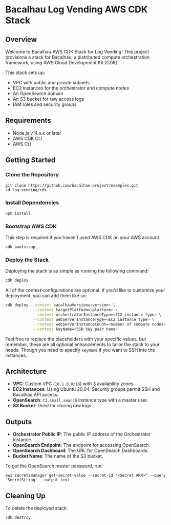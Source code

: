 # Bacalhau Log Vending AWS CDK Stack

## Overview

Welcome to Bacalhau AWS CDK Stack for Log Vending! This project provisions a stack for Bacalhau, a distributed compute orchestration framework, using AWS Cloud Development Kit (CDK).

This stack sets up:
- VPC with public and private subnets
- EC2 instances for the orchestrator and compute nodes
- An OpenSearch domain
- An S3 bucket for raw access logs
- IAM roles and security groups

## Requirements
- Node.js v14.x.x or later
- AWS CDK CLI
- AWS CLI

## Getting Started

### Clone the Repository
```
git clone https://github.com/bacalhau-project/examples.git
cd log-vending/cdk 
```

### Install Dependencies
```
npm install
```

### Bootstrap AWS CDK
This step is required if you haven't used AWS CDK on your AWS account.
```
cdk bootstrap
```


### Deploy the Stack

Deploying the stack is as simple as running the following command:

```bash
cdk deploy
```

All of the context configurations are optional. If you'd like to customize your deployment, you can add them like so:

```bash
cdk deploy --context bacalhauVersion=<version> \
            --context targetPlatform=<platform> \
            --context orchestratorInstanceType=<EC2 instance type> \
            --context webServerInstanceType=<EC2 instance type> \
            --context webServerInstanceCount=<number of compute nodes> \
            --context keyName=<SSH key pair name>
```

Feel free to replace the placeholders with your specific values, but remember, these are all optional enhancements to tailor the stack to your needs. Though you need to specify `keyName` if you want to SSH into the instances.


## Architecture

- **VPC**: Custom VPC (`10.1.0.0/16`) with 3 availability zones.
- **EC2 Instances**: Using Ubuntu 20.04. Security groups permit SSH and Bacalhau API access.
- **OpenSearch**: `t3.small.search` instance type with a master user.
- **S3 Bucket**: Used for storing raw logs.

## Outputs

- **Orchestrator Public IP**: The public IP address of the Orchestrator instance.
- **OpenSearch Endpoint**: The endpoint for accessing OpenSearch.
- **OpenSearch Dashboard**: The URL for OpenSearch Dashboards.
- **Bucket Name**: The name of the S3 bucket.

To get the OpenSearch master password, run:
```
aws secretsmanager get-secret-value --secret-id "<Secret ARN>" --query 'SecretString' --output text
```

## Cleaning Up

To delete the deployed stack:
```
cdk destroy
```